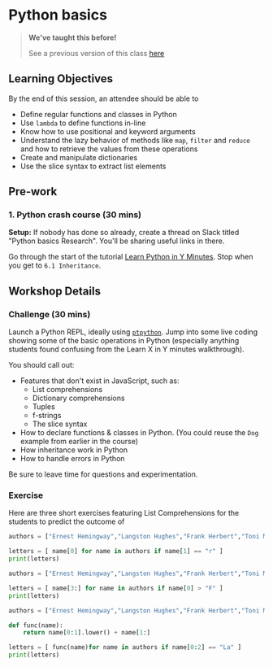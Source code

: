 # Python basics

> **We've taught this before!**
>
> See a previous version of this class [here](https://sigmalabs.rewatch.com/video/8826/python-basics-optional-coding-workshop-may-25-2021/)

## Learning Objectives

By the end of this session, an attendee should be able to

- Define regular functions and classes in Python
- Use `lambda` to define functions in-line
- Know how to use positional and keyword arguments
- Understand the lazy behavior of methods like `map`, `filter` and `reduce` and how to retrieve the values from these operations
- Create and manipulate dictionaries
- Use the slice syntax to extract list elements

## Pre-work

### 1. Python crash course (30 mins)

**Setup:** If nobody has done so already, create a thread on Slack titled "Python basics Research". You'll be sharing useful links in there.

Go through the start of the tutorial [Learn Python in Y Minutes](https://learnxinyminutes.com/docs/python/). Stop when you get to `6.1 Inheritance`.

## Workshop Details

### Challenge (30 mins)

Launch a Python REPL, ideally using [`ptpython`](https://github.com/prompt-toolkit/ptpython). Jump into some live coding showing some of the basic operations in Python (especially anything students found confusing from the Learn X in Y minutes walkthrough).

You should call out:

- Features that don't exist in JavaScript, such as:
  - List comprehensions
  - Dictionary comprehensions
  - Tuples
  - f-strings
  - The slice syntax
- How to declare functions & classes in Python. (You could reuse the `Dog` example from earlier in the course)
- How inheritance work in Python
- How to handle errors in Python

Be sure to leave time for questions and experimentation.

### Exercise

Here are three short exercises featuring List Comprehensions for the students to predict the outcome of

```python
authors = ["Ernest Hemingway","Langston Hughes","Frank Herbert","Toni Morrison", "Emily Dickson","Stephen King"]

letters = [ name[0] for name in authors if name[1] == "r" ]
print(letters)
```

```python
authors = ["Ernest Hemingway","Langston Hughes","Frank Herbert","Toni Morrison", "Emily Dickson","Stephen King"]

letters = [ name[3:] for name in authors if name[0] > "F" ]
print(letters)
```

```python
authors = ["Ernest Hemingway","Langston Hughes","Frank Herbert","Toni Morrison", "Emily Dickson","Stephen King"]

def func(name):
    return name[0:1].lower() + name[1:]

letters = [ func(name)for name in authors if name[0:2] == "La" ]
print(letters)
```
